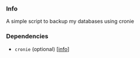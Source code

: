 ### Info

A simple script to backup my databases using cronie

### Dependencies

- `cronie` (optional) [[info](https://fedorahosted.org/cronie/)]
